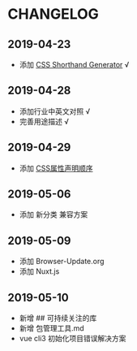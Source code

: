 # CHANGELOG

## 2019-04-23

- 添加 [CSS Shorthand Generator](http://shrthnd.volume7.io/) √

## 2019-04-28

- 添加行业中英文对照 √
- 完善用途描述 √

## 2019-04-29

- 添加 [CSS属性声明顺序](https://www.jianshu.com/p/03216f409516)

## 2019-05-06

- 添加 新分类 兼容方案

## 2019-05-09

- 添加 Browser-Update.org
- 添加 Nuxt.js

## 2019-05-10

- 新增 ## 可持续关注的库
- 新增 包管理工具.md
- vue cli3 初始化项目错误解决方案